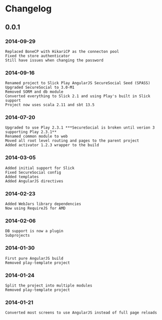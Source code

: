 # Changelog

## 0.0.1

### 2014-09-29
    Replaced BoneCP with HikariCP as the connecton pool
    Fixed the store authenticator
    Still have issues when changing the password

### 2014-09-16
    Renamed project to Slick Play AngularJS SecureSocial Seed (SPASS)
    Upgraded SecureSocial to 3.0-M1
    Removed SORM and db module
    Converted everything to Slick 2.1 and using Play's built in Slick support
    Project now uses scala 2.11 and sbt 13.5

### 2014-07-20
    Upgraded to use Play 2.3.1 ***SecureSocial is broken until verion 3 supporting Play 2.3.1**
    Renamed common module to web
    Moved all root level routing and pages to the parent project
    Added activator 1.2.3 wrapper to the build

### 2014-03-05
    Added initial support for Slick
    Fixed SecureSocial config
    Added templates
    Added AngularJS directives

### 2014-02-23
    Added WebJars library dependencies
    Now using RequireJS for AMD

### 2014-02-06
    DB support is now a plugin
    Subprojects

### 2014-01-30
    First pure AngularJS build
    Removed play-template project

### 2014-01-24
    Split the project into multiple modules
    Removed play-template project

### 2014-01-21
    Converted most screens to use AngularJS instead of full page reloads

